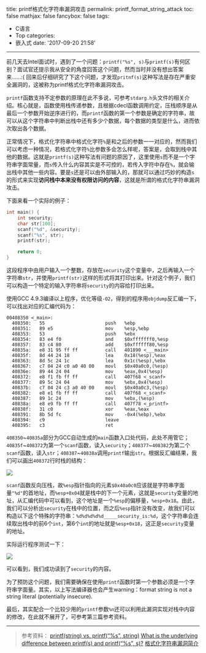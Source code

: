title: printf格式化字符串漏洞攻击
permalink: printf_format_string_attack
toc: false
mathjax: false
fancybox: false
tags:
  - C语言
  - Top
categories:
  - 嵌入式
date: '2017-09-20 21:58'
---

前几天去Intel面试时，遇到了一个问题：`printf("%s", s)`与`printf(s)`有何区别？面试官还提示我从安全的角度回答这个问题，然而当时并没有想出答案来……:( 回来后仔细研究了下这个问题，才发现`pritnf(s)`这种写法是存在严重安全漏洞的，这被称为printf格式化字符串漏洞攻击。

<!--more-->

`printf`函数支持不定参数的原理在此不多说，可参考`stdarg.h`头文件的相关介绍。核心就是，函数使用栈传递参数，且根据cdecl函数调用约定，压栈顺序是从最后一个参数开始逆序进行的，而`printf`函数的第一个参数是确定的字符串，故可以从这个字符串中判断出栈中还有多少个数据，每个数据的类型是什么，进而依次取出各个数据。

正常情况下，格式化字符串中格式化字符`%`是和之后的参数一一对应的，然而我们可以考虑一种情况，若格式化字符`%`比参数多会怎么样呢，答案是，会取到栈中其他的数据。这就是`printf(s)`这种写法有问题的原因了，这里使用`s`而不是一个字符串字面常量，而`s`传入什么内容其实是不可控的，若传入字符中存在`%`，就会输出栈中其他一些内容。要是`s`还是可以由外部输入的，那就可以通过巧妙的构造`s`的形式来实现**访问栈中本来没有权限访问的内容**，这就是所谓的格式化字符串漏洞攻击。

下面来看一个实际的例子：

```c
int main() {
	int security;
	char str[100];
	scanf("%d", &security);
	scanf("%s", str);
	printf(str);

	return 0;
}
```

这段程序中由用户输入一个整数，存放在`security`这个变量中，之后再输入一个字符串`str`，并使用`printf(str)`这样的形式将其打印出来。针对这个例子，我们可以构造一个特定的输入字符串将`security`的内容给打印出来。

使用GCC 4.9.3编译以上程序，优化等级`-O2`，得到的程序用`objdump`反汇编一下，可以找出对应的汇编代码为：

```x86asm
00408350 <_main>:
  408350:	55                   	push   %ebp
  408351:	89 e5                	mov    %esp,%ebp
  408353:	53                   	push   %ebx
  408354:	83 e4 f0             	and    $0xfffffff0,%esp
  408357:	83 c4 80             	add    $0xffffff80,%esp
  40835a:	e8 31 95 ff ff       	call   401890 <___main>
  40835f:	8d 44 24 18          	lea    0x18(%esp),%eax
  408363:	8d 5c 24 1c          	lea    0x1c(%esp),%ebx
  408367:	c7 04 24 c0 a0 40 00 	movl   $0x40a0c0,(%esp)
  40836e:	89 44 24 04          	mov    %eax,0x4(%esp)
  408372:	e8 f1 fb ff ff       	call   407f68 <_scanf>
  408377:	89 5c 24 04          	mov    %ebx,0x4(%esp)
  40837b:	c7 04 24 c3 a0 40 00 	movl   $0x40a0c3,(%esp)
  408382:	e8 e1 fb ff ff       	call   407f68 <_scanf>
  408387:	89 1c 24             	mov    %ebx,(%esp)
  40838a:	e8 e9 fb ff ff       	call   407f78 <_printf>
  40838f:	31 c0                	xor    %eax,%eax
  408391:	8b 5d fc             	mov    -0x4(%ebp),%ebx
  408394:	c9                   	leave  
  408395:	c3                   	ret    
```

`408350`~`40835a`部分为GCC自动生成的`main`函数入口处代码，此处不用管它；`40835f`~`408372`为第一个`scanf`函数，读入`security`；`408377`~`408382`为第二个`scanf`函数，读入`str`；`408387`~`40838a`调用`printf`输出`str`。根据反汇编结果，我们可以画出`408372`行时栈的结构：

![](http://7xnwyt.com1.z0.glb.clouddn.com/scanf_stack.svg)

`scanf`函数反向压栈，故`%esp`指针指向的元素`$0x40a0c0`应该就是字符串字面量`"%d"`的首地址，而`%esp+0x04`就是栈中的下一个元素，这就是`security`变量的地址，从汇编代码中可以看到，这个地址是一个`%esp`的偏移量，`%esp+0x18`。由此，我们可以分析出`security`在栈中的位置，而之后`%esp`指针没有改变，故我们可以构造以下这个特殊的字符串：`%d%d%d%d%d_____security_is:%d`，这个字符串会连续取出栈中的前6个`int`，第6个`int`的地址就是`%esp+0x18`，这正是`security`变量的地址。

实际运行程序测试一下：

![](http://7xnwyt.com1.z0.glb.clouddn.com/20170920214800.png)

可以看到，我们成功读到了`security`的内容。

为了预防这个问题，我们需要确保在使用`printf`函数时第一个参数必须是一个字符串字面量。其实，以上写法编译器也会产生warning：format string is not a string literal (potentially insecure).

最后，其实配合一个比较少用的`printf`参数`%n`还可以利用此漏洞实现对栈中内容的修改，在此就不展开了，可参考第三篇参考资料。

----------

> 参考资料：
> [printf(string) vs. printf(“%s”, string)](https://stackoverflow.com/questions/13692044/printfstring-vs-printfs-string)
> [What is the underlying difference between printf(s) and printf(“%s”, s)?](https://stackoverflow.com/questions/39415536/what-is-the-underlying-difference-between-printfs-and-printfs-s)
> [格式化字符串漏洞简介](https://paper.seebug.org/papers/Archive/drops2/%E6%A0%BC%E5%BC%8F%E5%8C%96%E5%AD%97%E7%AC%A6%E4%B8%B2%E6%BC%8F%E6%B4%9E%E7%AE%80%E4%BB%8B.html)
